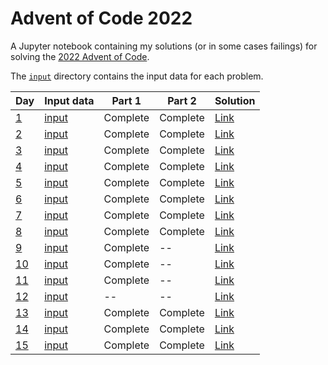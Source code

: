# Advent of Code 2022

A Jupyter notebook containing my solutions (or in some cases failings)
for solving the [2022 Advent of Code](https://adventofcode.com/2022).

The [`input`](input) directory contains the input data for each problem.

| Day | Input data | Part 1 | Part 2 | Solution |
| --- | ---------- | ------ | ------ | -------- |
| [1](https://adventofcode.com/2022/day/1) | [input](input/day1input.txt) | Complete | Complete | [Link](https://nbviewer.org/github/mattpitkin/AdventOfCode/blob/main/2022/AdventOfCode2022.ipynb#Day-1) |
| [2](https://adventofcode.com/2022/day/2) | [input](input/day2input.txt) | Complete | Complete | [Link](https://nbviewer.org/github/mattpitkin/AdventOfCode/blob/main/2022/AdventOfCode2022.ipynb#Day-2) |
| [3](https://adventofcode.com/2022/day/3) | [input](input/day3input.txt) | Complete | Complete | [Link](https://nbviewer.org/github/mattpitkin/AdventOfCode/blob/main/2022/AdventOfCode2022.ipynb#Day-3) |
| [4](https://adventofcode.com/2022/day/4) | [input](input/day4input.txt) | Complete | Complete | [Link](https://nbviewer.org/github/mattpitkin/AdventOfCode/blob/main/2022/AdventOfCode2022.ipynb#Day-4) |
| [5](https://adventofcode.com/2022/day/5) | [input](input/day5input.txt) | Complete | Complete | [Link](https://nbviewer.org/github/mattpitkin/AdventOfCode/blob/main/2022/AdventOfCode2022.ipynb#Day-5) |
| [6](https://adventofcode.com/2022/day/6) | [input](input/day6input.txt) | Complete | Complete | [Link](https://nbviewer.org/github/mattpitkin/AdventOfCode/blob/main/2022/AdventOfCode2022.ipynb#Day-6) |
| [7](https://adventofcode.com/2022/day/7) | [input](input/day7input.txt) | Complete | Complete | [Link](https://nbviewer.org/github/mattpitkin/AdventOfCode/blob/main/2022/AdventOfCode2022.ipynb#Day-7) |
| [8](https://adventofcode.com/2022/day/8) | [input](input/day8input.txt) | Complete | Complete | [Link](https://nbviewer.org/github/mattpitkin/AdventOfCode/blob/main/2022/AdventOfCode2022.ipynb#Day-8) |
| [9](https://adventofcode.com/2022/day/9) | [input](input/day9input.txt) | Complete | -- | [Link](https://nbviewer.org/github/mattpitkin/AdventOfCode/blob/main/2022/AdventOfCode2022.ipynb#Day-9) |
| [10](https://adventofcode.com/2022/day/10) | [input](input/day10input.txt) | Complete | -- | [Link](https://nbviewer.org/github/mattpitkin/AdventOfCode/blob/main/2022/AdventOfCode2022.ipynb#Day-10) |
| [11](https://adventofcode.com/2022/day/11) | [input](input/day11input.txt) | Complete | -- | [Link](https://nbviewer.org/github/mattpitkin/AdventOfCode/blob/main/2022/AdventOfCode2022.ipynb#Day-11) |
| [12](https://adventofcode.com/2022/day/12) | [input](input/day12input.txt) | -- | -- | [Link](https://nbviewer.org/github/mattpitkin/AdventOfCode/blob/main/2022/AdventOfCode2022.ipynb#Day-12) |
| [13](https://adventofcode.com/2022/day/13) | [input](input/day13input.txt) | Complete | Complete | [Link](https://nbviewer.org/github/mattpitkin/AdventOfCode/blob/main/2022/AdventOfCode2022.ipynb#Day-13) |
| [14](https://adventofcode.com/2022/day/14) | [input](input/day14input.txt) | Complete | Complete | [Link](https://nbviewer.org/github/mattpitkin/AdventOfCode/blob/main/2022/AdventOfCode2022.ipynb#Day-14) |
| [15](https://adventofcode.com/2022/day/15) | [input](input/day15input.txt) | Complete | Complete | [Link](https://nbviewer.org/github/mattpitkin/AdventOfCode/blob/main/2022/AdventOfCode2022.ipynb#Day-15) |
